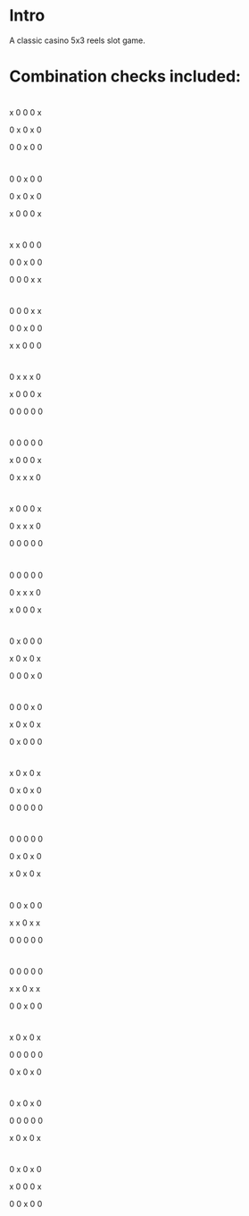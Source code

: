 # Intro

A classic casino 5x3 reels slot game.

# Combination checks included:

# 
x   0   0   0   x

0   x   0   x   0

0   0   x   0   0



# 
0   0   x   0   0

0   x   0   x   0

x   0   0   0   x


#
x   x   0   0   0

0   0   x   0   0

0   0   0   x   x



#
0   0   0   x   x

0   0   x   0   0

x   x   0   0   0



#
0   x   x   x   0

x   0   0   0   x

0   0   0   0   0



#
0   0   0   0   0

x   0   0   0   x

0   x   x   x   0



#
x   0   0   0   x

0   x   x   x   0

0   0   0   0   0



#
0   0   0   0   0

0   x   x   x   0

x   0   0   0   x



#
0   x   0   0   0

x   0   x   0   x

0   0   0   x   0



#
0   0   0   x   0

x   0   x   0   x

0   x   0   0   0



#
x   0   x   0   x

0   x   0   x   0

0   0   0   0   0



#
0   0   0   0   0

0   x   0   x   0

x   0   x   0   x



#
0   0   x   0   0

x   x   0   x   x

0   0   0   0   0


#
0   0   0   0   0

x   x   0   x   x

0   0   x   0   0



#
x   0   x   0   x

0   0   0   0   0

0   x   0   x   0



#
0   x   0   x   0

0   0   0   0   0

x   0   x   0   x


#
0   x   0   x   0

x   0   0   0   x

0   0   x   0   0
